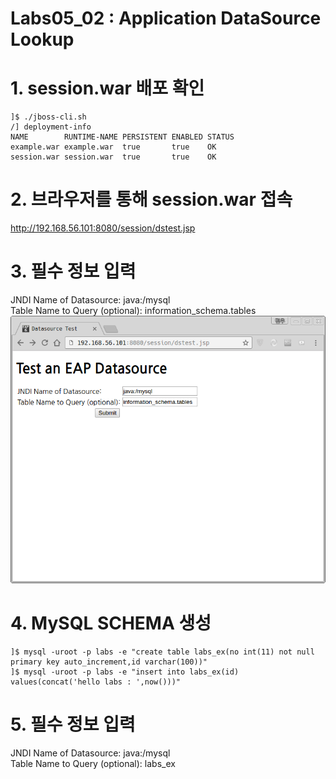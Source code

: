 # Labs05_02 : Application DataSource Lookup

# 1. session.war 배포 확인
```
]$ ./jboss-cli.sh
/] deployment-info 
NAME        RUNTIME-NAME PERSISTENT ENABLED STATUS 
example.war example.war  true       true    OK     
session.war session.war  true       true    OK   
```

# 2. 브라우저를 통해 session.war 접속
http://192.168.56.101:8080/session/dstest.jsp <BR/>

# 3. 필수 정보 입력
JNDI Name of Datasource: java:/mysql <BR/>
Table Name to Query (optional): information_schema.tables <BR/>
![labs05](imgs/labs05_02_01.png)

# 4. MySQL SCHEMA 생성
```
]$ mysql -uroot -p labs -e "create table labs_ex(no int(11) not null primary key auto_increment,id varchar(100))"
]$ mysql -uroot -p labs -e "insert into labs_ex(id) values(concat('hello labs : ',now()))"
```

# 5. 필수 정보 입력
JNDI Name of Datasource: java:/mysql <BR/>
Table Name to Query (optional): labs_ex <BR/>

